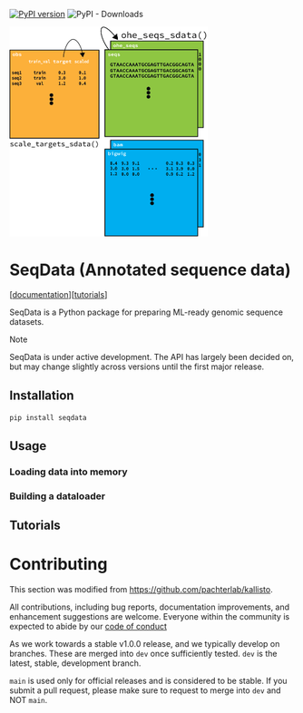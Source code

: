 [![PyPI version](https://badge.fury.io/py/seqexplainer.svg)](https://badge.fury.io/py/seqdata)
![PyPI - Downloads](https://img.shields.io/pypi/dm/seqdata)

<img src="docs/_static/seqdata_xr.png" alt="seqdata xr" width=350>

# SeqData (Annotated sequence data)

[[documentation](https://seqdata.readthedocs.io/en/latest/)][[tutorials]()]

SeqData is a Python package for preparing ML-ready genomic sequence datasets.

> [!NOTE] 
> SeqData is under active development. The API has largely been decided on, but may change slightly across versions until the first major release.

## Installation

`pip install seqdata`

## Usage

### Loading data into memory

### Building a dataloader

## Tutorials


# Contributing
This section was modified from https://github.com/pachterlab/kallisto.

All contributions, including bug reports, documentation improvements, and enhancement suggestions are welcome. Everyone within the community is expected to abide by our [code of conduct](https://github.com/ML4GLand/EUGENe/blob/main/CODE_OF_CONDUCT.md)

As we work towards a stable v1.0.0 release, and we typically develop on branches. These are merged into `dev` once sufficiently tested. `dev` is the latest, stable, development branch. 

`main` is used only for official releases and is considered to be stable. If you submit a pull request, please make sure to request to merge into `dev` and NOT `main`.
